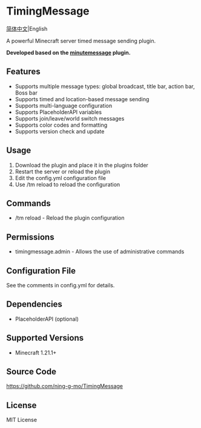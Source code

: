 # TimingMessage

[简体中文](README.md)|English

A powerful Minecraft server timed message sending plugin.

**Developed based on the [minutemessage](https://github.com/ning-g-mo/MinuteMessage) plugin.**
## Features

- Supports multiple message types: global broadcast, title bar, action bar, Boss bar
- Supports timed and location-based message sending
- Supports multi-language configuration
- Supports PlaceholderAPI variables
- Supports join/leave/world switch messages
- Supports color codes and formatting
- Supports version check and update

## Usage

1. Download the plugin and place it in the plugins folder
2. Restart the server or reload the plugin
3. Edit the config.yml configuration file
4. Use /tm reload to reload the configuration

## Commands

- /tm reload - Reload the plugin configuration

## Permissions

- timingmessage.admin - Allows the use of administrative commands

## Configuration File

See the comments in config.yml for details.

## Dependencies

- PlaceholderAPI (optional)

## Supported Versions

- Minecraft 1.21.1+

## Source Code

https://github.com/ning-g-mo/TimingMessage

## License

MIT License
